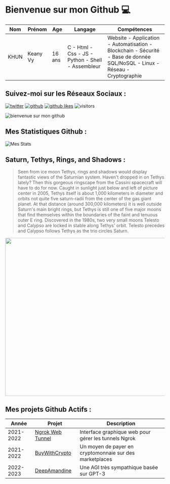 # Bienvenue sur mon Github 💻
| Nom | Prénom | Age | Langage | Compétences |
|---  |---     |---  |---      |---
| KHUN | Keany Vy | 16 ans | C - Html - Css - JS - Python - Shell - Assembleur | Website - Application - Automatisation - Blockchain - Sécurité - Base de donnée SQL/NoSQL - Linux - Réseau - Cryptographie |

## Suivez-moi sur les Réseaux Sociaux :
[![twitter](https://img.shields.io/twitter/follow/thisiskeanyvy?style=social)](https://twitter.com/thisiskeanyvy)
[![github](https://img.shields.io/github/followers/thisiskeanyvy?style=social)](https://github.com/thisiskeanyvy?tab=followers)
[![github likes](https://img.shields.io/github/stars/thisiskeanyvy?style=social)](https://github.com/thisiskeanyvy)
![visitors](https://visitor-badge.glitch.me/badge?page_id=page.id=thisiskeanyvy.thisiskeanyvy)

![bienvenue sur mon github](https://thisiskeanyvy-hosting.pages.dev/banner.gif)

## Mes Statistiques Github :
![Mes Stats](https://github-readme-stats.vercel.app/api?username=thisiskeanyvy&show_icons=true&theme=radical)

## Saturn, Tethys, Rings, and Shadows :

> Seen from ice moon Tethys, rings and shadows would display fantastic views of the Saturnian system. Haven't dropped in on Tethys lately? Then this gorgeous ringscape from the Cassini spacecraft will have to do for now. Caught in sunlight just below and left of picture center in 2005, Tethys itself is about 1,000 kilometers in diameter and orbits not quite five saturn-radii from the center of the gas giant planet. At that distance (around 300,000 kilometers) it is well outside Saturn's main bright rings, but Tethys is still one of five major moons that find themselves within the boundaries of the faint and tenuous outer E ring. Discovered in the 1980s, two very small moons Telesto and Calypso are locked in stable along Tethys' orbit. Telesto precedes and Calypso follows Tethys as the trio circles Saturn.

<img src='https://apod.nasa.gov/apod/image/2201/TethysRingShadow_cassini_1080.jpg' width="800" height="500"/>

## Mes projets Github Actifs :
| Année | Projet | Description |
|---   |---     |---          |
| 2021-2022 | [Ngrok Web Tunnel](https://github.com/thisiskeanyvy/ngrok-web-manager) | Interface graphique web pour gérer les tunnels Ngrok |
| 2021-2022 | [BuyWithCrypto](https://github.com/BuyWithCrypto) | Un moyen de payer en cryptomonnaie sur des marketplaces |
| 2022-2023 | [DeepAmandine](https://github.com/BuyWithCrypto/deep-amandine) | Une AGI très sympathique basée sur GPT-3 |

